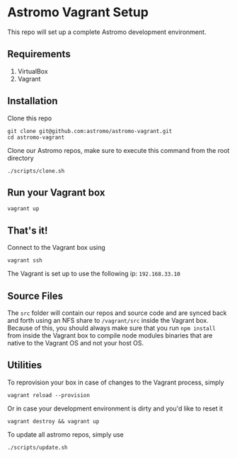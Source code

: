 # Astromo Vagrant Setup

This repo will set up a complete Astromo development environment.

## Requirements

1. VirtualBox
2. Vagrant

## Installation
Clone this repo

```
git clone git@github.com:astromo/astromo-vagrant.git
cd astromo-vagrant
```

Clone our Astromo repos, make sure to execute this command from the root directory

```
./scripts/clone.sh
```

## Run your Vagrant box

`vagrant up`

## That's it!

Connect to the Vagrant box using

`vagrant ssh`

The Vagrant is set up to use the following ip: `192.168.33.10`

## Source Files
The `src` folder will contain our repos and source code and are synced back and forth using an NFS share to `/vagrant/src` inside the Vagrant box.
Because of this, you should always make sure that you run `npm install` from inside the Vagrant box to compile node modules binaries that are native to the Vagrant OS and not your host OS.

## Utilities

To reprovision your box in case of changes to the Vagrant process, simply

```
vagrant reload --provision
```

Or in case your development environment is dirty and you'd like to reset it

```
vagrant destroy && vagrant up
```

To update all astromo repos, simply use

```
./scripts/update.sh
```
